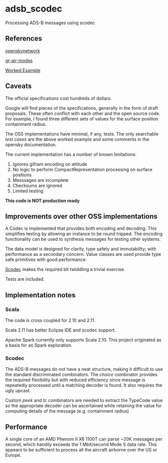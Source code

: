 # adsb_scodec
Processing ADS-B messages using scodec

## References

[openskynetwork](https://github.com/openskynetwork/java-adsb)

[gr-air-modes](https://github.com/bistromath/gr-air-modes)

[Worked Example](http://www.lll.lu/~edward/edward/adsb/DecodingADSBposition.html)

## Caveats

The official specifications cost hundreds of dollars.

Google will find pieces of the specifications, generally in the form
of draft proposals. These often conflict with each other and the open source
code. For example, I found three different sets of values for the surface position containment
radius. 

The OSS implementations have minimal, if any, tests. The only searchable _test cases_ are  the
above worked example and some comments in the opensky documentation. 

The current implementation has a number of known limitations:
1. Ignores gilham encoding on altitude
2. No logic to perform CompactRepresentation processing on surface positions
3. Messsages are incomplete
4. Checksums are ignored
5. Limited testing


**This code is NOT production ready**

## Improvements over other OSS implementations

A Codec is implemented that provides both encoding and decoding.
This simplifies testing by allowing an instance to be round tripped.
The encoding functionality can be used to synthesis messages for testing other systems.

The data model is designed for clarity, type safety and immutability; with performance as a secondary concern.
Value classes are used provide type safe primitives with good performance.

[Scodec](http://scodec.org/) makes the required bit twiddling a trivial exercise. 

Tests are included.


## Implementation notes

### Scala

The code is cross coupled for 2.10 and 2.11.

Scala 2.11 has better Eclipse IDE and scodec support.

Apache Spark currently only supports Scala 2.10. 
This project originated as a basis for an Spark exploration.

### Scodec

The ADS-B messages do not have a neat structure, making it difficult to use the standard discriminated combinators.
The _choice_ combinator provides the required flexibility but with reduced efficiency since message is repeatedly processed
until a matching decoder is found. It also requires the ugly upcast. 

Custom _peek_ and _tc_ combinators are needed to extract the TypeCode value so the appropriate decoder can be ascertained
while retaining the value for computing details of the message (e.g. containment radius)

## Performance

A single core of an AMD Phenom II X6 1100T can parse ~20K messages per second, which handily exceeds the 1 Mbit/second Mode S
data rate. This appears to be sufficient to process all the aircraft airborne over the US or Europe.